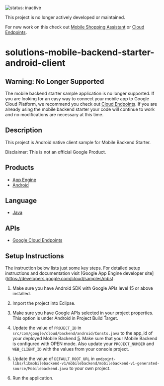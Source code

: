 ![status: inactive](https://img.shields.io/badge/status-inactive-red.svg)

This project is no longer actively developed or maintained.  

For new work on this check out [Mobile Shopping Assistant](https://github.com/GoogleCloudPlatform/MobileShoppingAssistant-sample) or [Cloud Endpoints](https://cloud.google.com/endpoints/).

solutions-mobile-backend-starter-android-client
=====================================

## Warning: No Longer Supported

The mobile backend starter sample application is no longer supported.  If you are looking for an easy way to connect your mobile app to Google Cloud Platform, we recommend you check out [Cloud Endpoints](https://cloud.google.com/endpoints/).  If you are already using the mobile backend starter your code will continue to work and no modifications are necessary at this time.

## Description

This project is Android native client sample for Mobile Backend Starter.

Disclaimer: This is not an official Google Product.

## Products
- [App Engine][1]
- [Android][2]

## Language
- [Java][3]

## APIs
- [Google Cloud Endpoints][4]

## Setup Instructions
The instruction below lists just some key steps.
For detailed setup instructions and documentation visit [Google App Engine developer site] (https://developers.google.com/cloud/samples/mbs).

1. Make sure you have Android SDK with Google APIs level 15 or above installed.

2. Import the project into Eclipse.

3. Make sure you have Google APIs selected in your project properties. This option is under Android in Project Build Target.

4. Update the value of `PROJECT_ID` in
   `src/com/google/cloud/backend/android/Consts.java` to the app_id of your
   deployed Mobile Backend [5]. Make sure that your Mobile Backend is configured
   with OPEN mode. Also update your `PROJECT_NUMBER` and `WEB_CLIENT_ID` with the values from your console project.

5. Update the value of `DEFAULT_ROOT_URL` in
   `endpoint-libs/libmobilebackend-v1/mobilebackend/mobilebackend-v1-generated-source/Mobilebackend.java` to your own project.

6. Run the application.

[1]: https://developers.google.com/appengine
[2]: http://developer.android.com/index.html
[3]: http://java.com/en/
[4]: https://developers.google.com/appengine/docs/java/endpoints/
[5]: https://github.com/GoogleCloudPlatform/solutions-mobile-backend-starter-java


